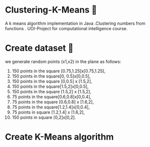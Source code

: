 # Clustering-K-Means :page_facing_up:
A k means algorithm implementation in Java .Clustering numbers from functions .
UOI-Project for computational intelligence course.

# Create dataset :file_folder:

we generate random points (x1,x2)
in the plane as follows: 
1) 150 points in the square [0.75,1.25]x[0.75,1.25], 
2) 150 points in the square[0, 0.5]x[0,0.5],
3) 150 points in the square [0,0.5] x [1.5,2], 
4) 150 points in the square[1.5,2]x[0,0.5], 
5) 150 points in the square [1.5,2] x [1.5,2], 
6) 75 points in the square[0.6,0.8]x[0,0.4], 
7) 75 points in the square [0.6,0.8] x [1.6,2],
8) 75 points in the square[1.2,1.4]x[0,0.4],
9) 75 points in square [1.2,1.4] x [1.6,2], 
10) 150 points in square [0,2]x[0,2].



# Create K-Means algorithm 
